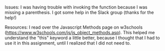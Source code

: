 Issues: I was having trouble with invoking the function because I was missing a parenthesis. I got some help in the Slack group (thanks for the help!)

Resources: I read over the Javascript Methods page on w3schools (https://www.w3schools.com/js/js_object_methods.asp). This helped me understand the "this" keyword a little better, because I thought that I had to use it in this assignment, until I realized that I did not need to.
